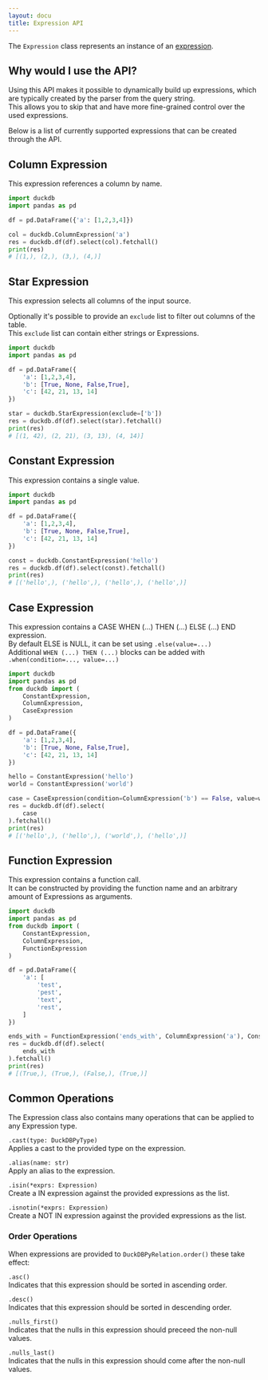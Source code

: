 ```yaml
---
layout: docu
title: Expression API
---
```


The `Expression` class represents an instance of an [expression](../../sql/expressions/overview).

## Why would I use the API?

Using this API makes it possible to dynamically build up expressions, which are typically created by the parser from the query string.  
This allows you to skip that and have more fine-grained control over the used expressions.

Below is a list of currently supported expressions that can be created through the API.  

## Column Expression

This expression references a column by name.

```py
import duckdb
import pandas as pd

df = pd.DataFrame({'a': [1,2,3,4]})

col = duckdb.ColumnExpression('a')
res = duckdb.df(df).select(col).fetchall()
print(res)
# [(1,), (2,), (3,), (4,)]
```

## Star Expression

This expression selects all columns of the input source.  

Optionally it's possible to provide an `exclude` list to filter out columns of the table.  
This `exclude` list can contain either strings or Expressions.

```py
import duckdb
import pandas as pd

df = pd.DataFrame({
	'a': [1,2,3,4],
	'b': [True, None, False,True],
	'c': [42, 21, 13, 14]
})

star = duckdb.StarExpression(exclude=['b'])
res = duckdb.df(df).select(star).fetchall()
print(res)
# [(1, 42), (2, 21), (3, 13), (4, 14)]
```

## Constant Expression

This expression contains a single value.  

```py
import duckdb
import pandas as pd

df = pd.DataFrame({
	'a': [1,2,3,4],
	'b': [True, None, False,True],
	'c': [42, 21, 13, 14]
})

const = duckdb.ConstantExpression('hello')
res = duckdb.df(df).select(const).fetchall()
print(res)
# [('hello',), ('hello',), ('hello',), ('hello',)]
```

## Case Expression

This expression contains a CASE WHEN (...) THEN (...) ELSE (...) END expression.  
By default ELSE is NULL, it can be set using `.else(value=...)`  
Additional `WHEN (...) THEN (...)` blocks can be added with `.when(condition=..., value=...)`

```py
import duckdb
import pandas as pd
from duckdb import (
    ConstantExpression,
    ColumnExpression,
    CaseExpression
)

df = pd.DataFrame({
    'a': [1,2,3,4],
    'b': [True, None, False,True],
    'c': [42, 21, 13, 14]
})

hello = ConstantExpression('hello')
world = ConstantExpression('world')

case = CaseExpression(condition=ColumnExpression('b') == False, value=world).otherwise(hello)
res = duckdb.df(df).select(
    case
).fetchall()
print(res)
# [('hello',), ('hello',), ('world',), ('hello',)]
```

## Function Expression

This expression contains a function call.  
It can be constructed by providing the function name and an arbitrary amount of Expressions as arguments.

```py
import duckdb
import pandas as pd
from duckdb import (
    ConstantExpression,
    ColumnExpression,
    FunctionExpression
)

df = pd.DataFrame({
    'a': [
        'test',
        'pest',
        'text',
        'rest',
    ]
})

ends_with = FunctionExpression('ends_with', ColumnExpression('a'), ConstantExpression('est'))
res = duckdb.df(df).select(
    ends_with
).fetchall()
print(res)
# [(True,), (True,), (False,), (True,)]
```

## Common Operations

The Expression class also contains many operations that can be applied to any Expression type.  

`.cast(type: DuckDBPyType)`  
Applies a cast to the provided type on the expression.

`.alias(name: str)`  
Apply an alias to the expression.

`.isin(*exprs: Expression)`  
Create a IN expression against the provided expressions as the list.

`.isnotin(*exprs: Expression)`  
Create a NOT IN expression against the provided expressions as the list.

### Order Operations

When expressions are provided to `DuckDBPyRelation.order()` these take effect:

`.asc()`  
Indicates that this expression should be sorted in ascending order.

`.desc()`  
Indicates that this expression should be sorted in descending order.

`.nulls_first()`  
Indicates that the nulls in this expression should preceed the non-null values.

`.nulls_last()`  
Indicates that the nulls in this expression should come after the non-null values.